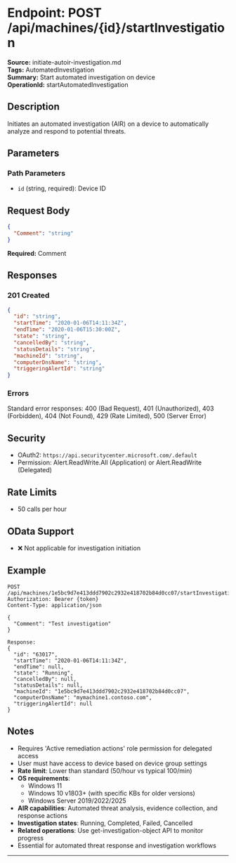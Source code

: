 # Endpoint: POST /api/machines/{id}/startInvestigation

**Source:** initiate-autoir-investigation.md  
**Tags:** AutomatedInvestigation  
**Summary:** Start automated investigation on device  
**OperationId:** startAutomatedInvestigation

## Description
Initiates an automated investigation (AIR) on a device to automatically analyze and respond to potential threats.

## Parameters
### Path Parameters
- `id` (string, required): Device ID

## Request Body
```json
{
  "Comment": "string"
}
```
**Required:** Comment

## Responses
### 201 Created
```json
{
  "id": "string",
  "startTime": "2020-01-06T14:11:34Z",
  "endTime": "2020-01-06T15:30:00Z",
  "state": "string",
  "cancelledBy": "string",
  "statusDetails": "string",
  "machineId": "string",
  "computerDnsName": "string",
  "triggeringAlertId": "string"
}
```

### Errors
Standard error responses: 400 (Bad Request), 401 (Unauthorized), 403 (Forbidden), 404 (Not Found), 429 (Rate Limited), 500 (Server Error)

## Security
- OAuth2: `https://api.securitycenter.microsoft.com/.default`
- Permission: Alert.ReadWrite.All (Application) or Alert.ReadWrite (Delegated)

## Rate Limits
- 50 calls per hour

## OData Support
- ❌ Not applicable for investigation initiation

## Example
```http
POST /api/machines/1e5bc9d7e413ddd7902c2932e418702b84d0cc07/startInvestigation
Authorization: Bearer {token}
Content-Type: application/json

{
  "Comment": "Test investigation"
}

Response:
{
  "id": "63017",
  "startTime": "2020-01-06T14:11:34Z",
  "endTime": null,
  "state": "Running",
  "cancelledBy": null,
  "statusDetails": null,
  "machineId": "1e5bc9d7e413ddd7902c2932e418702b84d0cc07",
  "computerDnsName": "mymachine1.contoso.com",
  "triggeringAlertId": null
}
```

## Notes
- Requires 'Active remediation actions' role permission for delegated access
- User must have access to device based on device group settings
- **Rate limit**: Lower than standard (50/hour vs typical 100/min)
- **OS requirements**: 
  - Windows 11
  - Windows 10 v1803+ (with specific KBs for older versions)
  - Windows Server 2019/2022/2025
- **AIR capabilities**: Automated threat analysis, evidence collection, and response actions
- **Investigation states**: Running, Completed, Failed, Cancelled
- **Related operations**: Use get-investigation-object API to monitor progress
- Essential for automated threat response and investigation workflows

---
